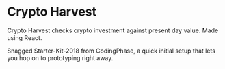 # Crypto Harvest

Crypto Harvest checks crypto investment against present day value. Made using React.

Snagged Starter-Kit-2018 from CodingPhase, a quick initial setup that lets you hop on to prototyping right away.
